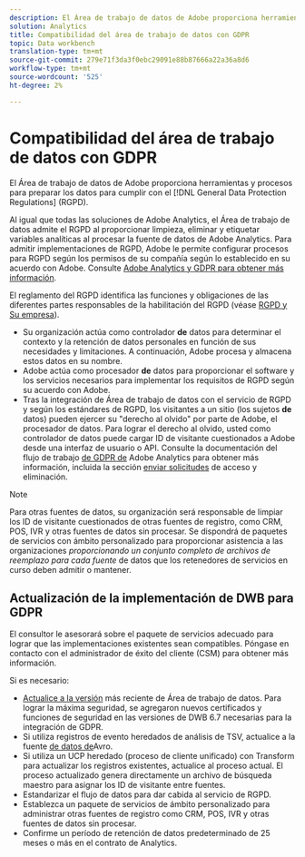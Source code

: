 ```yaml
---
description: El Área de trabajo de datos de Adobe proporciona herramientas y procesos para preparar los datos a fin de cumplir con las Normas generales de protección de datos (RGPD).
solution: Analytics
title: Compatibilidad del área de trabajo de datos con GDPR
topic: Data workbench
translation-type: tm+mt
source-git-commit: 279e71f3da3f0ebc29091e88b87666a22a36a8d6
workflow-type: tm+mt
source-wordcount: '525'
ht-degree: 2%

---
```



# Compatibilidad del área de trabajo de datos con GDPR

El Área de trabajo de datos de Adobe proporciona herramientas y procesos para preparar los datos para cumplir con el [!DNL General Data Protection Regulations] (RGPD).

Al igual que todas las soluciones de Adobe Analytics, el Área de trabajo de datos admite el RGPD al proporcionar limpieza, eliminar y etiquetar variables analíticas al procesar la fuente de datos de Adobe Analytics. Para admitir implementaciones de RGPD, Adobe le permite configurar procesos para RGPD según los permisos de su compañía según lo establecido en su acuerdo con Adobe. Consulte [Adobe Analytics y GDPR para obtener más información](https://docs.adobe.com/content/help/en/analytics/admin/data-governance/an-gdpr-overview.html).

El reglamento del RGPD identifica las funciones y obligaciones de las diferentes partes responsables de la habilitación del RGPD (véase [RGPD y Su empresa](https://www.adobe.com/es/privacy/general-data-protection-regulation.html)).

* Su organización actúa como controlador **de** datos para determinar el contexto y la retención de datos personales en función de sus necesidades y limitaciones. A continuación, Adobe procesa y almacena estos datos en su nombre.
* Adobe actúa como procesador **de** datos para proporcionar el software y los servicios necesarios para implementar los requisitos de RGPD según su acuerdo con Adobe.
* Tras la integración de Área de trabajo de datos con el servicio de RGPD y según los estándares de RGPD, los visitantes a un sitio (los sujetos **de** datos) pueden ejercer su &quot;derecho al olvido&quot; por parte de Adobe, el procesador de datos. Para lograr el derecho al olvido, usted como controlador de datos puede cargar ID de visitante cuestionados a Adobe desde una interfaz de usuario o API. Consulte la documentación del flujo de trabajo [de GDPR de](https://docs.adobe.com/help/en/analytics/admin/data-governance/an-gdpr-workflow.html) Adobe Analytics para obtener más información, incluida la sección [enviar solicitudes](https://docs.adobe.com/content/help/en/analytics/admin/data-governance/gdpr-submit-access-delete.html) de acceso y eliminación.

>[!NOTE]
>
>Para otras fuentes de datos, su organización será responsable de limpiar los ID de visitante cuestionados de otras fuentes de registro, como CRM, POS, IVR y otras fuentes de datos sin procesar. Se dispondrá de paquetes de servicios con ámbito personalizado para proporcionar asistencia a las organizaciones _proporcionando un conjunto completo de archivos de reemplazo para cada fuente_ de datos que los retenedores de servicios en curso deben admitir o mantener.

## Actualización de la implementación de DWB para GDPR

El consultor le asesorará sobre el paquete de servicios adecuado para lograr que las implementaciones existentes sean compatibles. Póngase en contacto con el administrador de éxito del cliente (CSM) para obtener más información.

Si es necesario:

* [Actualice a la versión](https://docs.adobe.com/content/help/es-ES/data-workbench/using/release-notes/release-notes.html) más reciente de Área de trabajo de datos. Para lograr la máxima seguridad, se agregaron nuevos certificados y funciones de seguridad en las versiones de DWB 6.7 necesarias para la integración de GDPR.
* Si utiliza registros de evento heredados de análisis de TSV, actualice a la fuente [de datos de](https://docs.adobe.com/content/help/en/data-workbench/using/dataset/log-proc-config-file/c-log-sources.html#section-9a824b4c3d5549e7952a7111232035b2)Avro.
* Si utiliza un UCP heredado (proceso de cliente unificado) con Transform para actualizar los registros existentes, actualice al proceso actual. El proceso actualizado genera directamente un archivo de búsqueda maestro para asignar los ID de visitante entre fuentes.
* Estandarizar el flujo de datos para dar cabida al servicio de RGPD.
* Establezca un paquete de servicios de ámbito personalizado para administrar otras fuentes de registro como CRM, POS, IVR y otras fuentes de datos sin procesar.
* Confirme un período de retención de datos predeterminado de 25 meses o más en el contrato de Analytics.
